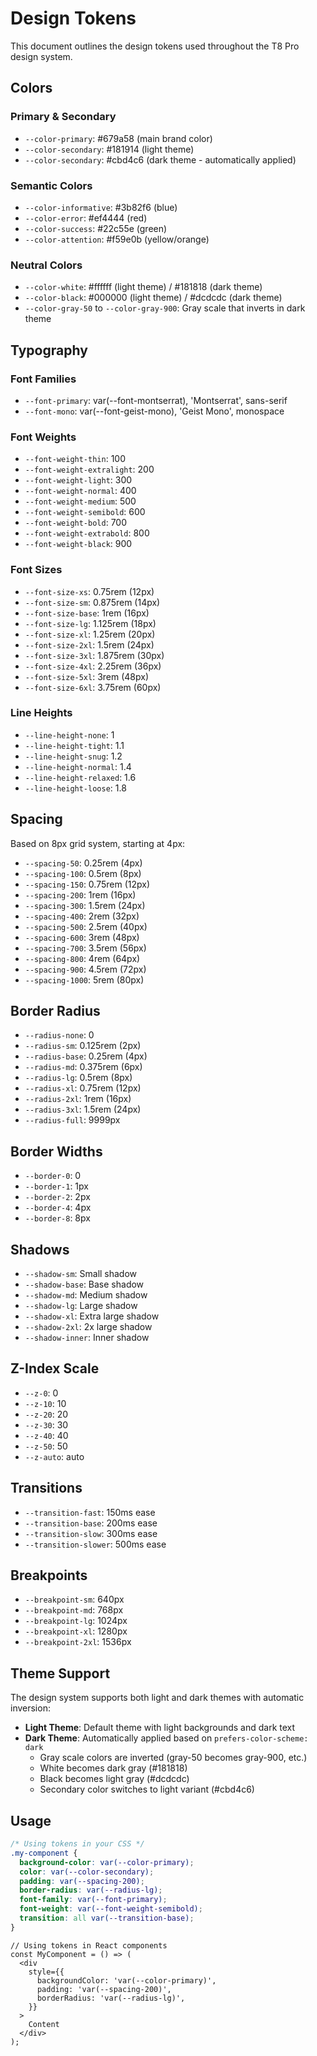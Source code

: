 # Design Tokens

This document outlines the design tokens used throughout the T8 Pro design system.

## Colors

### Primary & Secondary

- `--color-primary`: #679a58 (main brand color)
- `--color-secondary`: #181914 (light theme)
- `--color-secondary`: #cbd4c6 (dark theme - automatically applied)

### Semantic Colors

- `--color-informative`: #3b82f6 (blue)
- `--color-error`: #ef4444 (red)
- `--color-success`: #22c55e (green)
- `--color-attention`: #f59e0b (yellow/orange)

### Neutral Colors

- `--color-white`: #ffffff (light theme) / #181818 (dark theme)
- `--color-black`: #000000 (light theme) / #dcdcdc (dark theme)
- `--color-gray-50` to `--color-gray-900`: Gray scale that inverts in dark theme

## Typography

### Font Families

- `--font-primary`: var(--font-montserrat), 'Montserrat', sans-serif
- `--font-mono`: var(--font-geist-mono), 'Geist Mono', monospace

### Font Weights

- `--font-weight-thin`: 100
- `--font-weight-extralight`: 200
- `--font-weight-light`: 300
- `--font-weight-normal`: 400
- `--font-weight-medium`: 500
- `--font-weight-semibold`: 600
- `--font-weight-bold`: 700
- `--font-weight-extrabold`: 800
- `--font-weight-black`: 900

### Font Sizes

- `--font-size-xs`: 0.75rem (12px)
- `--font-size-sm`: 0.875rem (14px)
- `--font-size-base`: 1rem (16px)
- `--font-size-lg`: 1.125rem (18px)
- `--font-size-xl`: 1.25rem (20px)
- `--font-size-2xl`: 1.5rem (24px)
- `--font-size-3xl`: 1.875rem (30px)
- `--font-size-4xl`: 2.25rem (36px)
- `--font-size-5xl`: 3rem (48px)
- `--font-size-6xl`: 3.75rem (60px)

### Line Heights

- `--line-height-none`: 1
- `--line-height-tight`: 1.1
- `--line-height-snug`: 1.2
- `--line-height-normal`: 1.4
- `--line-height-relaxed`: 1.6
- `--line-height-loose`: 1.8

## Spacing

Based on 8px grid system, starting at 4px:

- `--spacing-50`: 0.25rem (4px)
- `--spacing-100`: 0.5rem (8px)
- `--spacing-150`: 0.75rem (12px)
- `--spacing-200`: 1rem (16px)
- `--spacing-300`: 1.5rem (24px)
- `--spacing-400`: 2rem (32px)
- `--spacing-500`: 2.5rem (40px)
- `--spacing-600`: 3rem (48px)
- `--spacing-700`: 3.5rem (56px)
- `--spacing-800`: 4rem (64px)
- `--spacing-900`: 4.5rem (72px)
- `--spacing-1000`: 5rem (80px)

## Border Radius

- `--radius-none`: 0
- `--radius-sm`: 0.125rem (2px)
- `--radius-base`: 0.25rem (4px)
- `--radius-md`: 0.375rem (6px)
- `--radius-lg`: 0.5rem (8px)
- `--radius-xl`: 0.75rem (12px)
- `--radius-2xl`: 1rem (16px)
- `--radius-3xl`: 1.5rem (24px)
- `--radius-full`: 9999px

## Border Widths

- `--border-0`: 0
- `--border-1`: 1px
- `--border-2`: 2px
- `--border-4`: 4px
- `--border-8`: 8px

## Shadows

- `--shadow-sm`: Small shadow
- `--shadow-base`: Base shadow
- `--shadow-md`: Medium shadow
- `--shadow-lg`: Large shadow
- `--shadow-xl`: Extra large shadow
- `--shadow-2xl`: 2x large shadow
- `--shadow-inner`: Inner shadow

## Z-Index Scale

- `--z-0`: 0
- `--z-10`: 10
- `--z-20`: 20
- `--z-30`: 30
- `--z-40`: 40
- `--z-50`: 50
- `--z-auto`: auto

## Transitions

- `--transition-fast`: 150ms ease
- `--transition-base`: 200ms ease
- `--transition-slow`: 300ms ease
- `--transition-slower`: 500ms ease

## Breakpoints

- `--breakpoint-sm`: 640px
- `--breakpoint-md`: 768px
- `--breakpoint-lg`: 1024px
- `--breakpoint-xl`: 1280px
- `--breakpoint-2xl`: 1536px

## Theme Support

The design system supports both light and dark themes with automatic inversion:

- **Light Theme**: Default theme with light backgrounds and dark text
- **Dark Theme**: Automatically applied based on `prefers-color-scheme: dark`
  - Gray scale colors are inverted (gray-50 becomes gray-900, etc.)
  - White becomes dark gray (#181818)
  - Black becomes light gray (#dcdcdc)
  - Secondary color switches to light variant (#cbd4c6)

## Usage

```css
/* Using tokens in your CSS */
.my-component {
  background-color: var(--color-primary);
  color: var(--color-secondary);
  padding: var(--spacing-200);
  border-radius: var(--radius-lg);
  font-family: var(--font-primary);
  font-weight: var(--font-weight-semibold);
  transition: all var(--transition-base);
}
```

```tsx
// Using tokens in React components
const MyComponent = () => (
  <div
    style={{
      backgroundColor: 'var(--color-primary)',
      padding: 'var(--spacing-200)',
      borderRadius: 'var(--radius-lg)',
    }}
  >
    Content
  </div>
);
```
